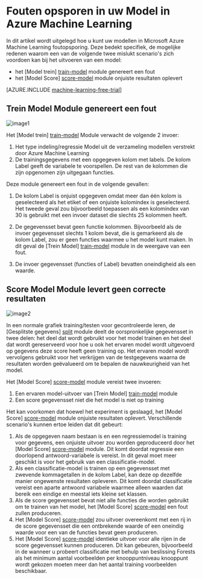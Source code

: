 <properties 
    pageTitle="Fouten opsporen in uw Model in Azure Machine Learning | Microsoft Azure" 
    description="Dit artikel wordt uitgelegd hoe u hoe u fouten opsporen in uw Model in Azure Machine Learning." 
    services="machine-learning"
    documentationCenter="" 
    authors="garyericson" 
    manager="jhubbard" 
    editor="cgronlun"/>

<tags 
    ms.service="machine-learning" 
    ms.workload="data-services" 
    ms.tgt_pltfrm="na" 
    ms.devlang="na" 
    ms.topic="article" 
    ms.date="09/09/2016" 
    ms.author="bradsev;garye" />

# <a name="debug-your-model-in-azure-machine-learning"></a>Fouten opsporen in uw Model in Azure Machine Learning

In dit artikel wordt uitgelegd hoe u kunt uw modellen in Microsoft Azure Machine Learning foutopsporing. Deze bedekt specifiek, de mogelijke redenen waarom een van de volgende twee mislukt scenario's zich voordoen kan bij het uitvoeren van een model:

* het [Model trein] [ train-model] module genereert een fout 
* het [Model Score] [ score-model] module onjuiste resultaten oplevert 

[AZURE.INCLUDE [machine-learning-free-trial](../../includes/machine-learning-free-trial.md)]

## <a name="train-model-module-throws-an-error"></a>Trein Model Module genereert een fout

![image1](./media/machine-learning-debug-models/train_model-1.png)

Het [Model trein] [ train-model] Module verwacht de volgende 2 invoer:

1. Het type indeling/regressie Model uit de verzameling modellen verstrekt door Azure Machine Learning
2. De trainingsgegevens met een opgegeven kolom met labels. De kolom Label geeft de variabele te voorspellen. De rest van de kolommen die zijn opgenomen zijn uitgegaan functies.

Deze module genereert een fout in de volgende gevallen:

1. De kolom Label is onjuist opgegeven omdat meer dan één kolom is geselecteerd als het etiket of een onjuiste kolomindex is geselecteerd. Het tweede geval zou bijvoorbeeld toepassen als een kolomindex van 30 is gebruikt met een invoer dataset die slechts 25 kolommen heeft.

2. De gegevensset bevat geen functie kolommen. Bijvoorbeeld als de invoer gegevensset slechts 1 kolom bevat, die is gemarkeerd als de kolom Label, zou er geen functies waarmee u het model kunt maken. In dit geval de [Trein Model] [ train-model] module in de weergave van een fout.

3. De invoer gegevensset (functies of Label) bevatten oneindigheid als een waarde.


## <a name="score-model-module-does-not-produce-correct-results"></a>Score Model Module levert geen correcte resultaten

![image2](./media/machine-learning-debug-models/train_test-2.png)

In een normale grafiek training/testen voor gecontroleerde leren, de [Gesplitste gegevens] [ split] module deelt de oorspronkelijke gegevensset in twee delen: het deel dat wordt gebruikt voor het model trainen en het deel dat wordt gereserveerd voor hoe u ook het ervaren model wordt uitgevoerd op gegevens deze score heeft geen training op. Het ervaren model wordt vervolgens gebruikt voor het verkrijgen van de testgegevens waarna de resultaten worden geëvalueerd om te bepalen de nauwkeurigheid van het model.

Het [Model Score] [ score-model] module vereist twee invoeren:

1. Een ervaren model-uitvoer van [Trein Model] [ train-model] module
2. Een score gegevensset niet die het model is niet op training

Het kan voorkomen dat hoewel het experiment is geslaagd, het [Model Score] [ score-model] module onjuiste resultaten oplevert. Verschillende scenario's kunnen ertoe leiden dat dit gebeurt:

1. Als de opgegeven naam bestaan is en een regressiemodel is training voor gegevens, een onjuiste uitvoer zou worden geproduceerd door het [Model Score] [ score-model] module. Dit komt doordat regressie een doorlopend antwoord-variabele is vereist. In dit geval moet meer geschikt is voor het gebruik van een classificatie-model. 
2. Als een classificatie-model is trainen op een gegevensset met zwevende kommagetallen in de kolom Label, kan deze op dezelfde manier ongewenste resultaten opleveren. Dit komt doordat classificatie vereist een aparte antwoord variabele waarmee alleen waarden dat bereik een eindige en meestal iets kleine set klassen.
3. Als de score gegevensset bevat niet alle functies die worden gebruikt om te trainen van het model, het [Model Score] [ score-model] een fout zullen produceren.
4. Het [Model Score] [ score-model] zou uitvoer overeenkomt met een rij in de score gegevensset die een ontbrekende waarde of een oneindig waarde voor een van de functies bevat geen produceren.
5. Het [Model Score] [ score-model] identieke uitvoer voor alle rijen in de score gegevensset kunnen produceren. Dit kan gebeuren, bijvoorbeeld in de wanneer u probeert classificatie met behulp van beslissing Forests als het minimum aantal voorbeelden per knooppuntniveau knooppunt wordt gekozen moeten meer dan het aantal training voorbeelden beschikbaar.


<!-- Module References -->
[score-model]: https://msdn.microsoft.com/library/azure/401b4f92-e724-4d5a-be81-d5b0ff9bdb33/
[split]: https://msdn.microsoft.com/library/azure/70530644-c97a-4ab6-85f7-88bf30a8be5f/
[train-model]: https://msdn.microsoft.com/library/azure/5cc7053e-aa30-450d-96c0-dae4be720977/
 
